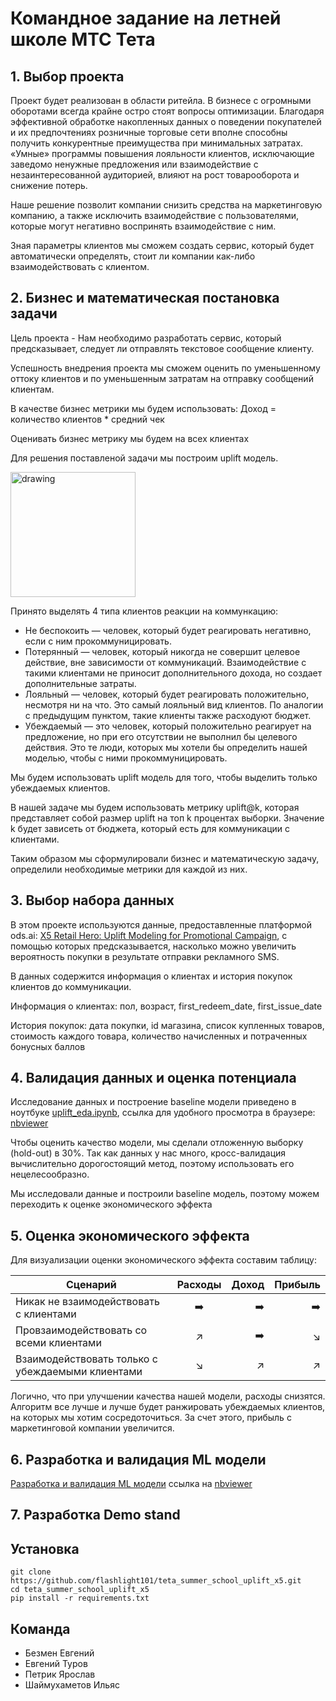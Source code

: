 
# Командное задание на летней школе МТС Тета


## 1. Выбор проекта

Проект будет реализован в области ритейла. В бизнесе с огромными оборотами всегда крайне остро стоят вопросы оптимизации. Благодаря эффективной обработке накопленных данных о поведении покупателей и их предпочтениях розничные торговые сети вполне способны получить конкурентные преимущества при минимальных затратах. «Умные» программы повышения лояльности клиентов, исключающие заведомо ненужные предложения или взаимодействие с незаинтересованной аудиторией, влияют на рост товарооборота и снижение потерь.

Наше решение позволит компании снизить средства на маркетинговую компанию, а также исключить взаимодействие с пользователями, которые могут негативно воспринять взаимодействие с ним.

Зная параметры клиентов мы сможем создать сервис, который будет автоматически определять, стоит ли компании как-либо взаимодействовать с клиентом.

## 2. Бизнес и математическая постановка задачи

Цель проекта - Нам необходимо разработать сервис, который предсказывает, следует ли отправлять текстовое сообщение клиенту.

Успешность внедрения проекта мы сможем оценить по уменьшенному оттоку клиентов и по уменьшенным затратам на отправку сообщений клиентам.

В качестве бизнес метрики мы будем использовать:  Доход = количество клиентов * средний чек

Оценивать бизнес метрику мы будем на всех клиентах



Для решения поставленой задачи мы построим uplift модель.

<img src="https://hsto.org/r/w1560/webt/mb/ed/iw/mbediw3l1dh76tk6_0-zgaxz-ss.jpeg" alt="drawing" width="200"/>

Принято выделять 4 типа клиентов реакции на коммункацию:
+ Не беспокоить — человек, который будет реагировать негативно, если с ним прокоммуницировать.
+ Потерянный — человек, который никогда не совершит целевое действие, вне зависимости от коммуникаций. Взаимодействие с такими клиентами не приносит дополнительного дохода, но создает дополнительные затраты.
+ Лояльный — человек, который будет реагировать положительно, несмотря ни на что. Это самый лояльный вид клиентов. По аналогии с предыдущим пунктом, такие клиенты также расходуют бюджет.
+ Убеждаемый — это человек, который положительно реагирует на предложение, но при его отсутствии не выполнил бы целевого действия. Это те люди, которых мы хотели бы определить нашей моделью, чтобы с ними прокоммуницировать.

Мы будем использовать uplift модель для того, чтобы выделить только убеждаемых клиентов.

В нашей задаче мы будем использовать метрику uplift@k, которая представляет собой размер uplift на топ k процентах выборки.
Значение k будет зависеть от бюджета, который есть для коммуникации с клиентами.

Таким образом мы сформулировали бизнес и математическую задачу, определили необходимые метрики для каждой из них.

## 3. Выбор набора данных

В этом проекте используются данные, предоставленные платформой ods.ai: [X5 Retail Hero: Uplift Modeling for Promotional Campaign](https://ods.ai/competitions/x5-retailhero-uplift-modeling), с помощью которых предсказывается, насколько можно увеличить вероятность покупки в результате отправки рекламного SMS. 

В данных содержится информация о клиентах и история покупок клиентов до коммуникации. 

Информация о клиентах: пол, возраст, first_redeem_date, first_issue_date

История покупок: дата покупки, id магазина, список купленных товаров, стоимость каждого товара, количество начисленных и потраченных бонусных баллов


## 4. Валидация данных и оценка потенциала

Исследование данных и построение baseline модели приведено в ноутбуке [uplift_eda.ipynb](https://github.com/flashlight101/teta_summer_school_uplift_x5/blob/main/uplift_eda.ipynb), ссылка для удобного просмотра в браузере: [nbviewer](https://nbviewer.jupyter.org/github/flashlight101/teta_summer_school_uplift_x5/blob/main/uplift_eda.ipynb)

Чтобы оценить качество модели, мы сделали отложенную выборку (hold-out) в 30%. Так как данных у нас много, кросс-валидация вычислительно дорогостоящий метод, поэтому использовать его нецелесообразно.

Мы исследовали данные и построили baseline модель, поэтому можем переходить к оценке экономического эффекта

## 5. Оценка экономического эффекта

Для визуализации оценки экономического эффекта составим таблицу:

Сценарий | Расходы | Доход | Прибыль |
---------|:-------:|------:|--------:|
Никак не взаимодействовать с клиентами     |  :arrow_right: | :arrow_right: | :arrow_right:
Провзаимодействовать со всеми клиентами     |  :arrow_upper_right: | :arrow_right: | :arrow_lower_right:
Взаимодействовать только с убеждаемыми клиентами     | :arrow_lower_right:  | :arrow_upper_right: | :arrow_upper_right:


Логично, что при улучшении качества нашей модели, расходы снизятся. Алгоритм все лучше и лучше будет ранжировать убеждаемых клиентов, на которых мы хотим сосредоточиться. За счет этого, прибыль с маркетинговой компании увеличится.

## 6. Разработка и валидация ML модели

[Разработка и валидация ML модели](https://github.com/flashlight101/teta_summer_school_uplift_x5/blob/main/uplift_eda.ipynb) ссылка на [nbviewer](https://nbviewer.jupyter.org/github/flashlight101/teta_summer_school_uplift_x5/blob/main/uplift_model_validation.ipynb)

## 7. Разработка Demo stand




## Установка

```
git clone https://github.com/flashlight101/teta_summer_school_uplift_x5.git
cd teta_summer_school_uplift_x5
pip install -r requirements.txt
```
## Команда
+ Безмен Евгений
+ Евгений Туров
+ Петрик Ярослав
+ Шаймухаметов Ильяс